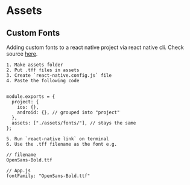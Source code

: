 # Assets

## Custom Fonts

Adding custom fonts to a react native project via react native cli. Check source [here](https://medium.com/@mehrankhandev/ultimate-guide-to-use-custom-fonts-in-react-native-77fcdf859cf4).

```
1. Make assets folder
2. Put .tff files in assets
3. Create `react-native.config.js` file
4. Paste the following code


module.exports = {
  project: {
    ios: {},
    android: {}, // grouped into "project"
  },
  assets: ["./assets/fonts/"], // stays the same
};

5. Run `react-native link` on terminal
6. Use the .tff filename as the font e.g. 

// filename
OpenSans-Bold.ttf

// App.js
fontFamily: "OpenSans-Bold.ttf"
```